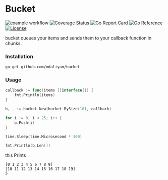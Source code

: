 # Bucket

![example workflow](https://github.com/mdaliyan/bucket/actions/workflows/test.yml/badge.svg)
[![Coverage Status](https://coveralls.io/repos/github/mdaliyan/bucket/badge.svg?branch=master)](https://coveralls.io/github/mdaliyan/bucket?branch=master)
[![Go Report Card](https://goreportcard.com/badge/github.com/mdaliyan/bucket/v2)](https://goreportcard.com/report/github.com/mdaliyan/bucket/v2)
[![Go Reference](https://pkg.go.dev/badge/github.com/mdaliyan/bucket/v2.svg)](https://pkg.go.dev/github.com/mdaliyan/bucket/v2)
[![License](http://img.shields.io/badge/license-mit-blue.svg?style=flat)](https://raw.githubusercontent.com/labstack/echo/master/LICENSE)

bucket queues your items and sends them to your callback function in chunks.

### Installation

```bash
go get github.com/mdaliyan/bucket
```

### Usage

```go
callback := func(items []interface{}) {
    fmt.Println(items)
}

b, _ := bucket.New(bucket.BySize(10), callback)

for i := 0; i < 25; i++ {
    b.Push(i)
}

time.Sleep(time.Microsecond * 100)

fmt.Println(b.Len())
```
this Prints
```
[0 1 2 3 4 5 6 7 8 9]
[10 11 12 13 14 15 16 17 18 19]
5
```
